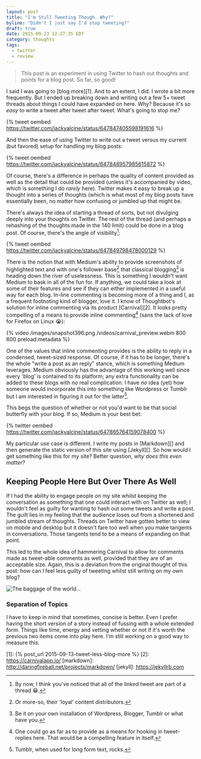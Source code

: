 ```yaml
---
layout: post
title: "I'm Still Tweeting Though. Why?"
byline: "Didn't I just say I'd stop tweeting?"
draft: true
date: 2015-09-23 12:27:35 EDT
category: thoughts
tags:
  - twitter
  - review
---
```


> This post is an experiment in using Twitter to hash out thoughts and
> points for a blog post. So far, so good!

I said I was going to [blog more][1]. And to an extent, I did. I wrote a bit
more frequently. But I ended up breaking down and writing out a few 5+ tweet
threads about things I could have expanded on here. Why? Because it's so _easy_
to write a tweet after tweet after tweet. What's going to stop me?

{% tweet oembed https://twitter.com/jackyalcine/status/647847405598191616 %}

And then the ease of using Twitter to write out a tweet versus my current (but
favored) setup for handling my blog posts:

{% tweet oembed https://twitter.com/jackyalcine/status/647848957985615872 %}

Of course, there's a difference in perhaps the quality of content provided as
well as the detail that could be provided (unless it's accompanied by video,
which is something I do _rarely_ here). Twitter makes it easy to break up a
thought into a series of thoughts (which is what most of my blog posts have
essentially been, no matter how confusing or jumbled up that might be.

There's always the idea of starting a thread of sorts, but not divulging deeply
into your thoughts on Twitter. The rest of the thread (and perhaps a rehashing
of the thoughts made in the 140 limit) could be done in a blog post. Of course,
there's the angle of visibility[^1]:

{% tweet oembed https://twitter.com/jackyalcine/status/647849798478000129 %}

There is the notion that with Medium's ability to provide screenshots of
highlighted text and with one's follower base[^2] that classical
blogging[^3] is heading down the river of uselessness. This is something I
wouldn't want Medium to bask in all of the fun for. If anything, we could take
a look at some of their features and see if they can either implemented in a
useful way for each blog. In-line commenting is becoming more of a thing and I,
as a frequent footnoting kind of blogger, love it. I know of Thoughtbot's solution
for inline commenting via its product [Carnival][2]. It looks pretty compelling
of a means to provide inline commenting[^4] (sans the lack of love for Firefox
on Linux :sob:):

{% video /images/snapshot396.png /videos/carnival_preview.webm 800 600 preload:metadata %}

One of the values that inline commenting provides is the ability to reply in a
condensed, tweet-sized response. Of course, if it has to be longer, there's the
whole "write a post as an reply" stance, which is something Medium leverages.
Medium obviously has the advantage of this working well since every 'blog' is
contained to its platform; any extra functionality can be added to these blogs
with no real complication. I have _no_ idea (yet) how someone would incorporate
this into something like Wordpress or Tumblr but I am interested in figuring it
out for the latter[^5].

This begs the question of whether or not you'd want to be that social butterfly
with your blog. If so, Medium is your best bet:

{% twitter oembed https://twitter.com/jackyalcine/status/647865764159078400 %}

My particular use case is different. I write my posts in [Markdown][] and then
generate the static version of this site using [Jekyll][]. So how would I
get something like this for my site? Better question, _why does this even matter_?

## Keeping People Here But Over There As Well

If I had the ability to engage people on my site whilst keeping the conversation
as something that one could interact with on Twitter as well; I wouldn't feel as
guilty for wanting to hash out some tweets and write a post. The guilt lies in
my feeling that the audience loses out from a shortened and jumbled stream of
thoughts. Threads on Twitter have gotten better to view on mobile and desktop
but it doesn't fare too well when you make tangents in conversations. Those
tangents tend to be a means of expanding on that point.

This led to the whole idea of hammering Carnival to allow for comments made as
tweet-able comments as well, provided that they are of an acceptable size.
Again, this is a deviation from the original thought of this post: how can I
feel less guilty of tweeting whilst still writing on my own blog?

![The baggage of the world...](/images/rdj-im3-haul-suit.gif)

### Separation of Topics

I have to keep in mind that sometimes, concise is better. Even I prefer having
the short version of a story instead of fussing with a whole extended form.
Things like time, energy and vetting whether or not if it's worth the previous
two items come into play here. I'm still working on a good way to measure this.

[1]: {% post_url 2015-09-13-tweet-less-blog-more %}
[2]: https://carnivalapp.io/
[markdown]: http://daringfireball.net/projects/markdown/
[jekyll]: https://jekyllrb.com
[^1]: By now, I think you've noticed that all of the linked tweet are part of a thread :grin:.
[^2]: Or more-so, their 'loyal' content distributors.
[^3]: Be it on your own installation of Wordpress, Blogger, Tumblr or what have you.
[^4]: One could go as far as to provide as a means for hooking in tweet-replies here. That would be a compelling feature in itself.
[^5]: Tumblr, when used for long form text, rocks.
